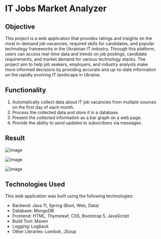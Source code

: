 # IT Jobs Market Analyzer

## Objective

This project is a web application that provides ratings and insights on the most in-demand job vacancies, 
required skills for candidates, and popular technology frameworks in the Ukrainian IT industry. 
Through this platform, users can access real-time data and trends on job postings, candidate requirements, and 
market demand for various technology stacks. The project aim to help job seekers, employers, and industry analysts 
make more informed decisions by providing accurate and up-to-date information on the rapidly evolving IT landscape in Ukraine.

## Functionality

1. Automatically collect data about IT job vacancies from multiple sources on the first day of each month.
2. Process the collected data and store it in a database.
3. Present the collected information as a bar graph on a web page.
4. Provide the ability to send updates to subscribers via messages.

## Result

![image](https://user-images.githubusercontent.com/48401922/223706852-3ef1aff4-92cc-49fd-b1c3-b2417c36e92d.png)

![image](https://user-images.githubusercontent.com/48401922/223706950-10f5ac13-8934-45bc-9a50-592512223a47.png)

![image](https://user-images.githubusercontent.com/48401922/223707004-ab55d925-1585-4294-ae83-20d8a04e80a7.png)

## Technologies Used

This web application was built using the following technologies:

- Backend: Java 11, Spring (Boot, Web, Data)
- Database: MongoDB
- Frontend: HTML, Thymeleaf, CSS, Bootstrap 5, JavaScript
- Build Tool: Maven
- Logging: Logback
- Other Libraries: Lombok, JSoup
